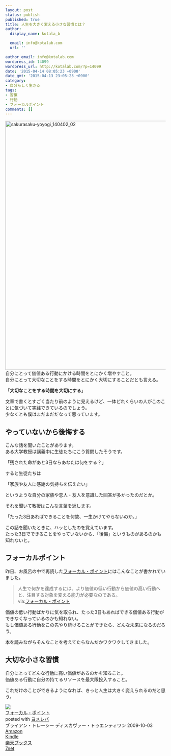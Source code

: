 ```yaml
---
layout: post
status: publish
published: true
title: 人生を大きく変える小さな習慣とは？
author:
  display_name: kotala_b

  email: info@kotalab.com
  url: ''

author_email: info@kotalab.com
wordpress_id: 14099
wordpress_url: http://kotalab.com/?p=14099
date: '2015-04-14 08:05:23 +0900'
date_gmt: '2015-04-13 23:05:23 +0900'
category:
- 自分らしく生きる
tags:
- 習慣
- 行動
- フォーカルポイント
comments: []
---
```

<p><img src="http://kotalab.com/wp-content/uploads/sakurasaku-yoyogi_140402_02.jpg" alt="sakurasaku-yoyogi_140402_02" width="780"  class="aligncenter wp-image-11324" /><br />
自分にとって価値ある行動にかける時間をとにかく増やすこと。<br />
自分にとって大切なことをする時間をとにかく大切にすることだとも言える。</p>
<p>「<strong>大切なことをする時間を大切にする</strong>」</p>
<p>文章で書くとすごく当たり前のように見えるけど、一体どれくらいの人がこのことに気づいて実践できているのでしょう。<br />
少なくとも僕はまだまだだなって思っています。<br />
<!--more--></p>
<h2>やっていないから後悔する</h2>
<p>こんな話を聞いたことがあります。<br />
ある大学教授は講義中に生徒たちにこう質問したそうです。</p>
<p>「残された命があと3日ならあなたは何をする？」</p>
<p>すると生徒たちは</p>
<p>「家族や友人に感謝の気持ちを伝えたい」</p>
<p>というような自分の家族や恋人・友人を意識した回答が多かったのだとか。</p>
<p>それを聞いて教授はこんな言葉を返します。</p>
<p><span class="b">「たった3日あればできることを何故、一生かけてやらないのか。」</span></p>
<p>この話を聞いたときに、ハッとしたのを覚えています。<br />
たった3日でできることをやっていないから、「後悔」というものがあるのかも知れないと。</p>
<h2>フォーカルポイント</h2>
<p>昨日、お風呂の中で再読した<a href="http://www.amazon.co.jp/exec/obidos/asin/4887597460/same-22/" rel="nofollow" target="_blank">フォーカル・ポイント</a>にはこんなことが書かれていました。</p>
<blockquote><p>人生で何かを達成するには、より価値の低い行動から価値の高い行動へと、注目する対象を変える能力が必要なのである。<br />
via:<a href="http://www.amazon.co.jp/exec/obidos/asin/4887597460/same-22/" rel="nofollow" target="_blank">フォーカル・ポイント</a></p></blockquote>
<p>価値の低い行動ばかりに気を取られ、たった3日もあればできる価値ある行動ができなくなっているのかも知れない。<br />
もし価値ある行動をこの先やり続けることができたら、どんな未来になるのだろう。</p>
<p>本を読みながらそんなことを考えてたらなんだかワクワクしてきました。</p>
<h2>大切な小さな習慣</h2>
<p>自分にとってどんな行動に高い価値があるのかを知ること。<br />
価値ある行動に自分の持てるリソースを最大限投入すること。</p>
<p>これだけのことができるようになれば、きっと人生は大きく変えられるのだと思う。</p>
<div class="booklink-box">
<div class="booklink-image"><a href="http://www.amazon.co.jp/exec/obidos/asin/4887597460/same-22/" rel="nofollow" target="_blank"><img src="http://ecx.images-amazon.com/images/I/418J55UaMQL._SL160_.jpg" style="border: none;" /></a></div>
<div class="booklink-info">
<div class="booklink-name"><a href="http://www.amazon.co.jp/exec/obidos/asin/4887597460/same-22/" rel="nofollow" target="_blank">フォーカル・ポイント</a>
<div class="booklink-powered-date">posted with <a href="http://yomereba.com" rel="nofollow" target="_blank">ヨメレバ</a></div>
</div>
<div class="booklink-detail">ブライアン・トレーシー ディスカヴァー・トゥエンティワン 2009-10-03    </div>
<div class="booklink-link2">
<div class="shoplinkamazon"><a href="http://www.amazon.co.jp/exec/obidos/asin/4887597460/same-22/" rel="nofollow" target="_blank">Amazon</a></div>
<div class="shoplinkkindle"><a href="http://www.amazon.co.jp/gp/search?keywords=%83t%83H%81%5B%83J%83%8B%81E%83%7C%83C%83%93%83g&__mk_ja_JP=%83J%83%5E%83J%83i&url=node%3D2275256051&tag=same-22" rel="nofollow" target="_blank">Kindle</a></div>
<div class="shoplinkrakuten"><a href="http://c.af.moshimo.com/af/c/click?a_id=374939&p_id=56&pc_id=56&pl_id=637&s_v=b5Rz2P0601xu&url=http%3A%2F%2Fbooks.rakuten.co.jp%2Frb%2F6198900%2F" rel="nofollow" target="_blank">楽天ブックス</a><img src="http://i.af.moshimo.com/af/i/impression?a_id=374939&p_id=56&pc_id=56&pl_id=637" width="1" height="1" style="border:none;"></div>
<div class="shoplinkseven"><a href="http://ck.jp.ap.valuecommerce.com/servlet/referral?sid=2967684&pid=881104827&vc_url=http%3A%2F%2Fwww.7netshopping.jp%2Fbooks%2Fsearch_result%2F%3Fctgy%3Dbooks%26code%3D4887597460" target="_blank">7net</a><img src="http://atq.ad.valuecommerce.com/servlet/atq/gifbanner?sid=2967684&pid=881104827" height="1" width="1" border="0"></div>
</p></div>
</div>
<div class="booklink-footer"></div>
</div>
